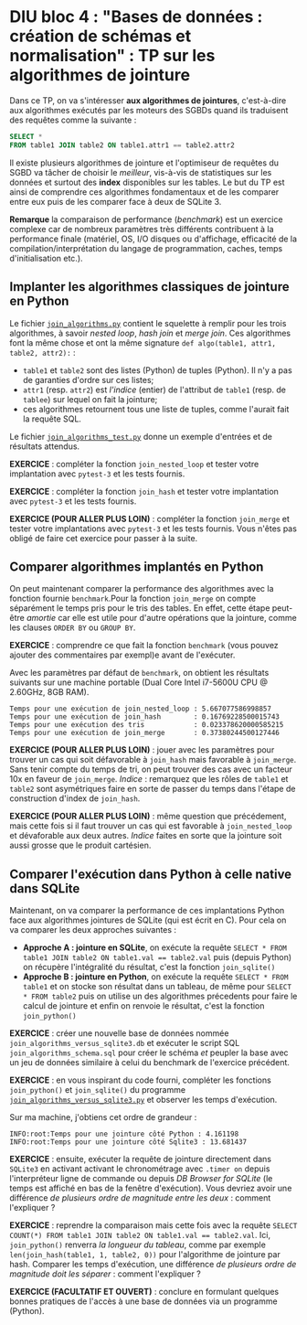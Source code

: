 DIU bloc 4 : "Bases de données : création de schémas et normalisation" : TP sur les algorithmes de jointure
====================================================

Dans ce TP, on va s'intéresser **aux algorithmes de jointures**, c'est-à-dire aux algorithmes exécutés par les moteurs des SGBDs quand ils traduisent des requêtes comme la suivante :

```sql
SELECT *
FROM table1 JOIN table2 ON table1.attr1 == table2.attr2
```

Il existe plusieurs algorithmes de jointure et l'optimiseur de requêtes du SGBD va tâcher de choisir le _meilleur_, vis-à-vis de statistiques sur les données et surtout des **index** disponibles sur les tables.
Le but du TP est ainsi de comprendre ces algorithmes fondamentaux et de les comparer entre eux puis de les comparer face à deux de SQLite 3.

**Remarque** la comparaison de performance (_benchmark_) est un exercice complexe car de nombreux paramètres très différents contribuent à la performance finale (matériel, OS, I/O disques ou d'affichage, efficacité de la compilation/interprétation du langage de programmation, caches, temps d'initialisation etc.).

Implanter les algorithmes classiques de jointure en Python
-----------------------------------------------------------

Le fichier [`join_algorithms.py`](join_algorithms.py) contient le squelette à remplir pour les trois algorithmes, à savoir _nested loop_, _hash join_ et _merge join_. Ces algorithmes font la même chose et ont la même signature `def algo(table1, attr1, table2, attr2):` :

* `table1` et `table2` sont des listes (Python) de tuples (Python). Il n'y a pas de garanties d'ordre sur ces listes;
* `attr1` (resp. `attr2`) est _l'indice_ (entier) de l'attribut de `table1` (resp. de `tablee`) sur lequel on fait la jointure;
* ces algorithmes retournent tous une liste de tuples, comme l'aurait fait la requête SQL.


Le fichier [`join_algorithms_test.py`](join_algorithms_test.py) donne un exemple d'entrées et de résultats attendus.

**EXERCICE** : compléter la fonction `join_nested_loop` et tester votre implantation avec `pytest-3` et les tests fournis.

**EXERCICE** : compléter la fonction `join_hash` et tester votre implantation avec `pytest-3` et les tests fournis.

**EXERCICE (POUR ALLER PLUS LOIN)** : compléter la fonction `join_merge` et tester votre implantations avec `pytest-3` et les tests fournis. Vous n'êtes pas obligé de faire cet exercice pour passer à la suite.


Comparer algorithmes implantés en Python
----------------------------------------

On peut maintenant comparer la performance des algorithmes avec la fonction fournie `benchmark`.Pour la fonction `join_merge` on compte séparément le temps pris pour le tris des tables.
En effet, cette étape peut-être _amortie_ car elle est utile pour d'autre opérations que la jointure, comme les clauses `ORDER BY` ou `GROUP BY`.

**EXERCICE** : comprendre ce que fait la fonction `benchmark` (vous pouvez ajouter des commentaires par exempl)e avant de l'exécuter. 

Avec les paramètres par défaut de `benchmark`, on obtient les résultats suivants sur une machine portable (Dual Core Intel i7-5600U CPU @ 2.60GHz, 8GB RAM).

```
Temps pour une exécution de join_nested_loop : 5.667077586998857
Temps pour une exécution de join_hash        : 0.16769228500015743
Temps pour une exécution des tris            : 0.023378620000585215
Temps pour une exécution de join_merge       : 0.37380244500127446
```

**EXERCICE (POUR ALLER PLUS LOIN)** : jouer avec les paramètres pour trouver un cas qui soit défavorable à `join_hash` mais favorable à `join_merge`. Sans tenir compte du temps de tri, on peut trouver des cas avec un facteur 10x en faveur de `join_merge`. _Indice_ : remarquez que les rôles de `table1` et `table2` sont asymétriques faire en sorte de passer du temps dans l'étape de construction d'index de `join_hash`.

**EXERCICE (POUR ALLER PLUS LOIN)** : même question que précédement, mais cette fois si il faut trouver un cas qui est favorable à `join_nested_loop` et dévaforable aux deux autres. _Indice_ faites en sorte que la jointure soit aussi grosse que le produit cartésien.

Comparer l'exécution dans Python à celle native dans SQLite
-------------------------------------------------------------

Maintenant, on va comparer la performance de ces implantations Python face aux algorithmes jointures de SQLite (qui est écrit en C). Pour cela on va comparer les deux approches suivantes :

* **Approche A : jointure en SQLite**, on exécute la requête `SELECT * FROM table1 JOIN table2 ON table1.val == table2.val` puis (depuis Python) on récupère l'intégralité du résultat, c'est la fonction `join_sqlite()`
* **Approche B : jointure en Python**, on exécute la requête `SELECT * FROM table1` et on stocke son résultat dans un tableau, de même pour `SELECT * FROM table2` puis on utilise un des algorithmes précedents pour faire le calcul de jointure et enfin on renvoie le résultat, c'est la fonction `join_python()`


**EXERCICE** : créer une nouvelle base de données nommée `join_algorithms_versus_sqlite3.db` et exécuter le script SQL `join_algorithms_schema.sql` pour créer le schéma *et* peupler la base avec un jeu de données similaire à celui du benchmark de l'exercice précédent.

**EXERCICE** : en vous inspirant du code fourni, compléter les fonctions `join_python()` et `join_sqlite()` du programme [`join_algorithms_versus_sqlite3.py`](join_algorithms_versus_sqlite3.py) et observer les temps d'exécution.

Sur ma machine, j'obtiens cet ordre de grandeur :

```
INFO:root:Temps pour une jointure côté Python : 4.161198
INFO:root:Temps pour une jointure côté Sqlite3 : 13.681437
```

 **EXERCICE** : ensuite, exécuter la requête de jointure directement dans `SQLite3` en activant activant le chronométrage avec `.timer on` depuis l'interpréteur ligne de commande ou depuis _DB Browser for SQLite_ (le temps est affiché en bas de la fenêtre d'exécution). Vous devriez avoir une différence _de plusieurs ordre de magnitude entre les deux_ : comment l'expliquer ?

 **EXERCICE** : reprendre la comparaison mais cette fois avec la requête `SELECT COUNT(*) FROM table1 JOIN table2 ON table1.val == table2.val`. Ici, `join_python()` renverra _la longueur du tableau_, comme par exemple `len(join_hash(table1, 1, table2, 0))` pour l'algorithme de jointure par hash. Comparer les temps d'exécution, une différence _de plusieurs ordre de magnitude doit les séparer_  : comment l'expliquer ?

 **EXERCICE (FACULTATIF ET OUVERT)** : conclure en formulant quelques bonnes pratiques de l'accès à une base de données via un programme (Python).
